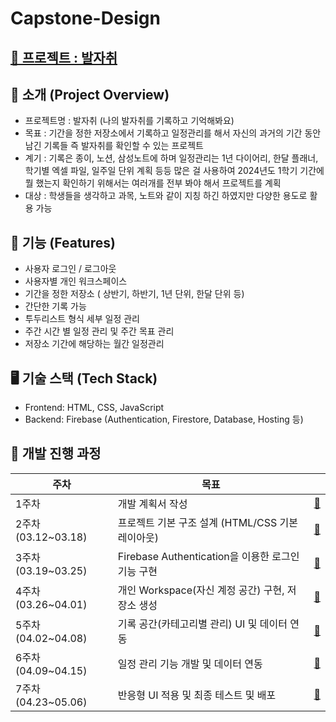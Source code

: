 # Capstone-Design
## [📌 프로젝트 : 발자취](https://plannerapp-f1959.web.app/)

## 📝 소개 (Project Overview)

- 프로젝트명 : 발자취 (나의 발자취를 기록하고 기억해봐요)
- 목표 : 기간을 정한 저장소에서 기록하고 일정관리를 해서 자신의 과거의 기간 동안 남긴 기록들 즉 발자취를 확인할 수 있는 프로젝트
- 계기 : 기록은 종이, 노션, 삼성노트에 하며 일정관리는 1년 다이어리, 한달 플래너, 학기별 엑셀 파일, 일주일 단위 계획 등등 많은 걸 사용하여 2024년도 1학기 기간에 뭘 했는지 확인하기 위해서는 여러개를 전부 봐야 해서 프로젝트를 계획
- 대상 : 학생들을 생각하고 과목, 노트와 같이 지칭 하긴 하였지만 다양한 용도로 활용 가능

## 🔧 기능 (Features)

- 사용자 로그인 / 로그아웃
- 사용자별 개인 워크스페이스
- 기간을 정한 저장소 ( 상반기, 하반기, 1년 단위, 한달 단위 등)
- 간단한 기록 가능
- 투두리스트 형식 세부 일정 관리
- 주간 시간 별 일정 관리 및 주간 목표 관리
- 저장소 기간에 해당하는 월간 일정관리

## 🖥️ 기술 스택 (Tech Stack)

- Frontend: HTML, CSS, JavaScript
- Backend: Firebase (Authentication, Firestore, Database, Hosting 등)

## 📆 개발 진행 과정

| 주차 | 목표 |  |
| --- | --- | --- |
| 1주차  | 개발 계획서 작성 |  [🔎](https://github.com/22seul/Capstone-Design/tree/main/1%EC%A3%BC%EC%B0%A8_%EA%B0%9C%EB%B0%9C%20%EA%B3%84%ED%9A%8D%EC%84%9C)  |
| 2주차 (03.12~03.18) | 프로젝트 기본 구조 설계 (HTML/CSS 기본 레이아웃) | [🔎](https://github.com/22seul/Capstone-Design/tree/main/2%EC%A3%BC%EC%B0%A8) |
| 3주차 (03.19~03.25) | Firebase Authentication을 이용한 로그인 기능 구현 | [🔎](https://github.com/22seul/Capstone-Design/tree/main/3%EC%A3%BC%EC%B0%A8)  |
| 4주차 (03.26~04.01) | 개인 Workspace(자신 계정 공간) 구현, 저장소 생성 |  [🔎](https://github.com/22seul/Capstone-Design/tree/main/4%EC%A3%BC%EC%B0%A8) |
| 5주차 (04.02~04.08) | 기록 공간(카테고리별 관리) UI 및 데이터 연동 | [🔎](https://github.com/22seul/Capstone-Design/tree/main/5%EC%A3%BC%EC%B0%A8)  |
| 6주차 (04.09~04.15) | 일정 관리 기능 개발 및 데이터 연동 |  [🔎](https://github.com/22seul/Capstone-Design/tree/main/6%EC%A3%BC%EC%B0%A8) |
| 7주차 (04.23~05.06) | 반응형 UI 적용 및 최종 테스트 및 배포 | [🔎](https://github.com/22seul/Capstone-Design/tree/main/7%EC%A3%BC%EC%B0%A8)  |

